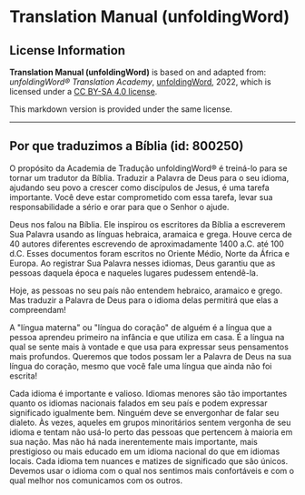 # Translation Manual (unfoldingWord)

## License Information

**Translation Manual (unfoldingWord)** is based on and adapted from: _unfoldingWord® Translation Academy_, [unfoldingWord](https://unfoldingword.org/utw), 2022, which is licensed under a [CC BY-SA 4.0 license](https://creativecommons.org/licenses/by-sa/4.0/legalcode.en).

This markdown version is provided under the same license.



--------------------------------

## Por que traduzimos a Bíblia (id: 800250)

O propósito da Academia de Tradução unfoldingWord® é treiná\-lo para se tornar um tradutor da Bíblia. Traduzir a Palavra de Deus para o seu idioma, ajudando seu povo a crescer como discípulos de Jesus, é uma tarefa importante. Você deve estar comprometido com essa tarefa, levar sua responsabilidade a sério e orar para que o Senhor o ajude.

Deus nos falou na Bíblia. Ele inspirou os escritores da Bíblia a escreverem Sua Palavra usando as línguas hebraica, aramaica e grega. Houve cerca de 40 autores diferentes escrevendo de aproximadamente 1400 a.C. até 100 d.C. Esses documentos foram escritos no Oriente Médio, Norte da África e Europa. Ao registrar Sua Palavra nesses idiomas, Deus garantiu que as pessoas daquela época e naqueles lugares pudessem entendê\-la.

Hoje, as pessoas no seu país não entendem hebraico, aramaico e grego. Mas traduzir a Palavra de Deus para o idioma delas permitirá que elas a compreendam!

A "língua materna" ou "língua do coração" de alguém é a língua que a pessoa aprendeu primeiro na infância e que utiliza em casa. É a língua na qual se sente mais à vontade e que usa para expressar seus pensamentos mais profundos. Queremos que todos possam ler a Palavra de Deus na sua língua do coração, mesmo que você fale uma língua que ainda não foi escrita!

Cada idioma é importante e valioso. Idiomas menores são tão importantes quanto os idiomas nacionais falados em seu país e podem expressar significado igualmente bem. Ninguém deve se envergonhar de falar seu dialeto. Às vezes, aqueles em grupos minoritários sentem vergonha de seu idioma e tentam não usá\-lo perto das pessoas que pertencem à maioria em sua nação. Mas não há nada inerentemente mais importante, mais prestigioso ou mais educado em um idioma nacional do que em idiomas locais. Cada idioma tem nuances e matizes de significado que são únicos. Devemos usar o idioma com o qual nos sentimos mais confortáveis e com o qual melhor nos comunicamos com os outros.


